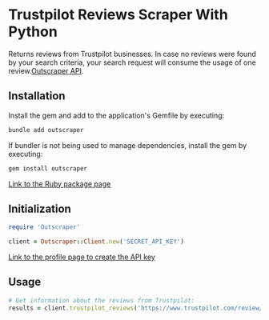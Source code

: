 # Trustpilot Reviews Scraper With Python

Returns reviews from Trustpilot businesses. In case no reviews were found by your search criteria, your search request will consume the usage of one review.[Outscraper API](https://app.outscraper.cloud/api-docs#tag/Reviews-and-Comments/paths/~1trustpilot~1reviews/get).

## Installation

Install the gem and add to the application's Gemfile by executing:
```bash
bundle add outscraper
```

If bundler is not being used to manage dependencies, install the gem by executing:
```bash
gem install outscraper
```

[Link to the Ruby package page](https://rubygems.org/gems/outscraper)

## Initialization
```ruby
require 'Outscraper'

client = Outscraper::Client.new('SECRET_API_KEY')
```
[Link to the profile page to create the API key](https://app.outscraper.com/profile)

## Usage

```ruby
# Get information about the reviews from Trustpilot:
results = client.trustpilot_reviews('https://www.trustpilot.com/review/outscraper.com')
```
